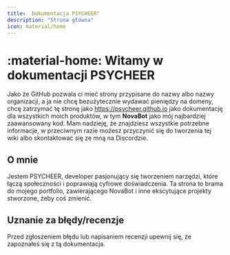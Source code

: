 ```yaml
---
title:  Dokumentacja PSYCHEER"
description: "Strona główna"
icon: material/home
---
```

# :material-home: Witamy w dokumentacji PSYCHEER
Jako że GitHub pozwala ci mieć strony przypisane do nazwy albo nazwy organizacji, a ja nie chcę bezużytecznie wydawać pieniędzy na domeny, chcę zatrzymać tę stronę jako https://psycheer.github.io jako dokumentację dla wszystkich moich produktów, w tym **NovaBot** jako mój najbardziej zaawansowany kod.
Mam nadzieję, że znajdziesz wszystkie potrzebne informacje, w przeciwnym razie możesz przyczynić się do tworzenia tej wiki albo skontaktować się ze mną na Discordzie.

## O mnie
Jestem PSYCHEER, developer pasjonujący się tworzeniem narzędzi, które łączą społeczności i poprawiają cyfrowe doświadczenia. Ta strona to brama do mojego portfolio, zawierającego NovaBot i inne ekscytujące projekty stworzone, żeby coś zmienić.

## Uznanie za błędy/recenzje
Przed zgłoszeniem błędu lub napisaniem recenzji upewnij się, że zapoznałeś się z tą dokumentacja.
